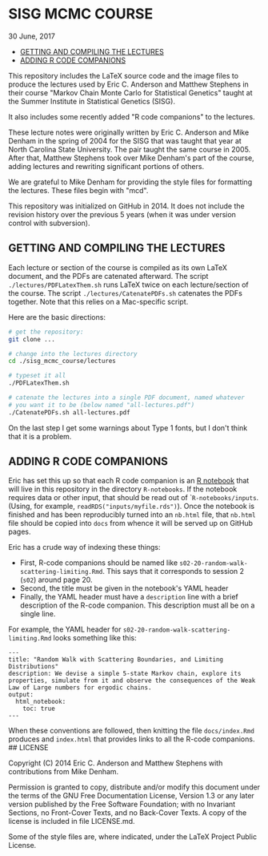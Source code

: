 SISG MCMC COURSE
================
30 June, 2017

-   [GETTING AND COMPILING THE LECTURES](#getting-and-compiling-the-lectures)
-   [ADDING R CODE COMPANIONS](#adding-r-code-companions)

<!-- README.md is generated from README.Rmd. Please edit that file -->
This repository includes the LaTeX source code and the image files to produce the lectures used by Eric C. Anderson and Matthew Stephens in their course "Markov Chain Monte Carlo for Statistical Genetics" taught at the Summer Institute in Statistical Genetics (SISG).

It also includes some recently added "R code companions" to the lectures.

These lecture notes were originally written by Eric C. Anderson and Mike Denham in the spring of 2004 for the SISG that was taught that year at North Carolina State University. The pair taught the same course in 2005. After that, Matthew Stephens took over Mike Denham's part of the course, adding lectures and rewriting significant portions of others.

We are grateful to Mike Denham for providing the style files for formatting the lectures. These files begin with "mcd".

This repository was initialized on GitHub in 2014. It does not include the revision history over the previous 5 years (when it was under version control with subversion).

GETTING AND COMPILING THE LECTURES
----------------------------------

Each lecture or section of the course is compiled as its own LaTeX document, and the PDFs are catenated afterward. The script `./lectures/PDFLatexThem.sh` runs LaTeX twice on each lecture/section of the course. The script `./lectures/CatenatePDFs.sh` catenates the PDFs together. Note that this relies on a Mac-specific script.

Here are the basic directions:

``` sh
# get the repository:
git clone ...

# change into the lectures directory
cd ./sisg_mcmc_course/lectures

# typeset it all
./PDFLatexThem.sh

# catenate the lectures into a single PDF document, named whatever
# you want it to be (below named "all-lectures.pdf")
./CatenatePDFs.sh all-lectures.pdf
```

On the last step I get some warnings about Type 1 fonts, but I don't think that it is a problem.

ADDING R CODE COMPANIONS
------------------------

Eric has set this up so that each R code companion is an [R notebook](http://rmarkdown.rstudio.com/r_notebooks.html) that will live in this repository in the directory `R-notebooks`. If the notebook requires data or other input, that should be read out of \``R-notebooks/inputs`. (Using, for example, `readRDS("inputs/myfile.rds")`). Once the notebook is finished and has been reproducibly turned into an `nb.html` file, that `nb.html` file should be copied into `docs` from whence it will be served up on GitHub pages.

Eric has a crude way of indexing these things:

-   First, R-code companions should be named like `s02-20-random-walk-scattering-limiting.Rmd`. This says that it corresponds to session 2 (`s02`) around page 20.
-   Second, the title must be given in the notebook's YAML header
-   Finally, the YAML header must have a `description` line with a brief description of the R-code companion. This description must all be on a single line.

For example, the YAML header for `s02-20-random-walk-scattering-limiting.Rmd` looks something like this:

    ---
    title: "Random Walk with Scattering Boundaries, and Limiting Distributions"
    description: We devise a simple 5-state Markov chain, explore its properties, simulate from it and observe the consequences of the Weak Law of Large numbers for ergodic chains.
    output: 
      html_notebook:
        toc: true
    ---

When these conventions are followed, then knitting the file `docs/index.Rmd` produces and `index.html` that provides links to all the R-code companions.
\#\# LICENSE

Copyright (C) 2014 Eric C. Anderson and Matthew Stephens with contributions from Mike Denham.

Permission is granted to copy, distribute and/or modify this document under the terms of the GNU Free Documentation License, Version 1.3 or any later version published by the Free Software Foundation; with no Invariant Sections, no Front-Cover Texts, and no Back-Cover Texts. A copy of the license is included in file LICENSE.md.

Some of the style files are, where indicated, under the LaTeX Project Public License.
